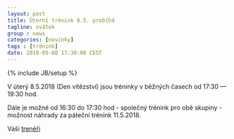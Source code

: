 ```yaml
---
layout: post
title: Úterní trénink 8.5. probíhá
tagline: svátek
group : news
categories: [novinky]
tags : [trénink]
date: 2018-05-08 17:30:00 CEST
---
```

{% include JB/setup %}

V úterý 8.5.2018 (Den vítězství) jsou tréninky v běžných časech od 17:30 &mdash; 19:30 hod.

Dále je možné od 16:30 do 17:30 hod - společný trénink pro obě skupiny - možnost náhrady za páteční trénink 11.5.2018.

Vaši [trenéři](/treneri)
